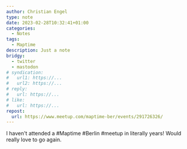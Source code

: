 ```yaml
---
author: Christian Engel
type: note
date: 2023-02-28T10:32:41+01:00
categories:
  - Notes
tags:
  - Maptime
description: Just a note
bridgy:
  - twitter
  - mastodon
# syndication:
#   url1: https://...
#   url2: https://...
# reply:
#   url: https://...
# like:
#   url: https://...
repost:
  url: https://www.meetup.com/maptime-ber/events/291726326/
---
```


I haven't attended a #Maptime #Berlin #meetup in literally years! Would really love to go again.
